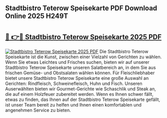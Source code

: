 ## Stadtbistro Teterow Speisekarte PDF Download Online 2025 H249T

# <h2><a href="http://gcd14ye.nevu.top/?p=Stadtbistro+Teterow+Speisekarte">🔗 👉🔴 Stadtbistro Teterow Speisekarte 2025 PDF</a></h2>

[![Stadtbistro Teterow Speisekarte 2025 PDF](https://i.imgur.com/dBaPXMq.png)](http://gcd14ye.nevu.top/?p=Stadtbistro+Teterow+Speisekarte)
Die Stadtbistro Teterow Speisekarte ist die Kunst, zwischen einer Vielzahl von Gerichten zu wählen. Wenn Sie etwas Leichtes und Frisches suchen, bieten wir auf unserer Stadtbistro Teterow Speisekarte unseren Salatbereich an, in dem Sie aus frischen Gemüse- und Obstsalaten wählen können. Für Fleischliebhaber bietet unsere Stadtbistro Teterow Speisekarte eine große Auswahl an Gerichten: Rindfleisch, Schweinefleisch, Huhn und Fisch. Unseren Auserwählten bieten wir Gourmet-Gerichte wie Schaschlik und Steak an, die auf einem Holzfeuer zubereitet werden. Wenn es Ihnen schwer fällt, etwas zu finden, das Ihnen auf der Stadtbistro Teterow Speisekarte gefällt, ist unser Team bereit zu helfen und Ihnen einen komfortablen und angenehmen Service zu bieten.

